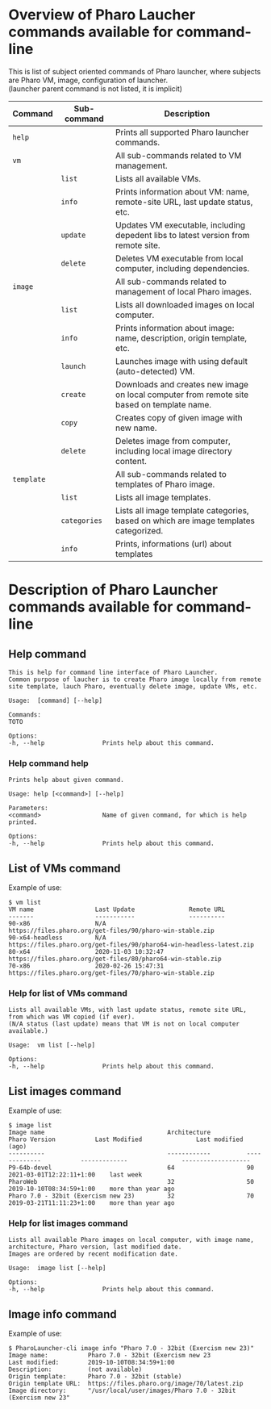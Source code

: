 # Overview of Pharo Laucher commands available for command-line
This is list of subject oriented commands of Pharo launcher, where subjects are Pharo VM, image, configuration of launcher.  
(launcher parent command is not listed, it is implicit)

| Command | Sub-command | Description | 
| ------- | ----------- | ------------- |
| `help`  |             | Prints all supported Pharo launcher commands. |
| `vm`    |             | All sub-commands related to VM management. |
|         | `list`      | Lists all available VMs. |
|         | `info`      | Prints information about VM: name, remote-site URL, last update status, etc. |
|         | `update`    | Updates VM executable, including depedent libs to latest version from remote site. |
|         | `delete`    | Deletes VM executable from local computer, including dependencies. |
| `image` |             | All sub-commands related to management of local Pharo images. |
|         | `list`      | Lists all downloaded images on local computer. |
|         | `info`      | Prints information about image: name, description, origin template, etc. |
|         | `launch`    | Launches image with using default (auto-detected) VM. |
|         | `create`    | Downloads and creates new image on local computer from remote site based on template name. |
|         | `copy`      | Creates copy of given image with new name. 
|         | `delete`    | Deletes image from computer, including local image directory content. |
| `template` |          | All sub-commands related to templates of Pharo image. | 
|         | `list`      | Lists all image templates. |
|         | `categories`| Lists all image template categories, based on which are image templates categorized. |
|         | `info`      | Prints, informations (url) about templates  |


# Description of Pharo Launcher commands available for command-line
## Help command  
```
This is help for command line interface of Pharo Launcher.
Common purpose of laucher is to create Pharo image locally from remote site template, lauch Pharo, eventually delete image, update VMs, etc.

Usage:  [command] [--help]

Commands:
TOTO

Options:
-h, --help                Prints help about this command. 
```
### Help command help
```
Prints help about given command.

Usage: help [<command>] [--help]

Parameters: 
<command>                 Name of given command, for which is help printed.

Options:
-h, --help                Prints help about this command. 
```

## List of VMs command
Example of use:
```
$ vm list
VM name                 Last Update               Remote URL
-------                 -----------               ----------                 
90-x86                  N/A                       https://files.pharo.org/get-files/90/pharo-win-stable.zip
90-x64-headless         N/A                       https://files.pharo.org/get-files/90/pharo64-win-headless-latest.zip
80-x64                  2020-11-03 10:32:47       https://files.pharo.org/get-files/80/pharo64-win-stable.zip
70-x86                  2020-02-26 15:47:31       https://files.pharo.org/get-files/70/pharo-win-stable.zip
```

### Help for list of VMs command
```
Lists all available VMs, with last update status, remote site URL, from which was VM copied (if ever).
(N/A status (last update) means that VM is not on local computer available.)

Usage:  vm list [--help] 

Options:
-h, --help                Prints help about this command.
```
## List images command
Example of use:  
```
$ image list
Image name                                  Architecture          Pharo Version           Last Modified               Last modified (ago)
----------                                  ------------          -------------           -------------               -------------------       
P9-64b-devel                                64                    90                      2021-03-01T12:22:11+1:00    last week
PharoWeb                                    32                    50                      2019-10-10T08:34:59+1:00    more than year ago
Pharo 7.0 - 32bit (Exercism new 23)         32                    70                      2019-03-21T11:11:23+1:00    more than year ago
```
### Help for list images command
```
Lists all available Pharo images on local computer, with image name, architecture, Pharo version, last modified date.
Images are ordered by recent modification date.

Usage:  image list [--help] 

Options:
-h, --help                Prints help about this command.
```
## Image info command
Example of use:  
```
$ PharoLauncher-cli image info "Pharo 7.0 - 32bit (Exercism new 23)"
Image name:           Pharo 7.0 - 32bit (Exercism new 23
Last modified:        2019-10-10T08:34:59+1:00
Description:          (not available)
Origin template:      Pharo 7.0 - 32bit (stable)
Origin template URL:  https://files.pharo.org/image/70/latest.zip
Image directory:      "/usr/local/user/images/Pharo 7.0 - 32bit (Exercism new 23"

```